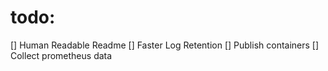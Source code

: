 # todo:
 [] Human Readable Readme
 [] Faster Log Retention
 [] Publish containers
 [] Collect prometheus data

